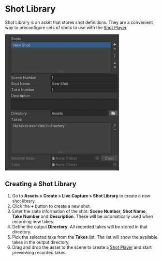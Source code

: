 # Shot Library

Shot Library is an asset that stores shot definitions. They are a convenient way to preconfigure sets of shots to use with the [Shot Player](ref-component-shot-player.md).

![Shot Library asset](images/ref-asset-shot-library.png)

## Creating a Shot Library

1. Go to **Assets > Create > Live Capture > Shot Library** to create a new shot library.
2. Click the **+** button to create a new shot.
3. Enter the slate information of the shot: **Scene Number**, **Shot Name**, **Take Number** and **Description**. These will be automatically used when recording new takes.
4. Define the output **Directory**. All recorded takes will be stored in that directory.
5. Pick the selected take from the **Takes** list. The list will show the available takes in the output directory.
6. Drag and drop the asset to the scene to create a [Shot Player](ref-component-shot-player.md) and start previewing recorded takes.
